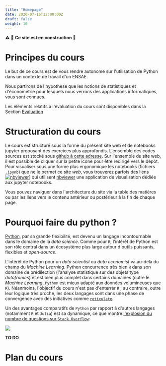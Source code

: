 ```yaml
---
title: "Homepage"
date: 2020-07-16T12:00:00Z
draft: false
weight: 10
---
```


:warning: :construction: **Ce site est en construction** :construction:


# Principes du cours

Le but de ce cours est de vous rendre autonome sur l'utilisation de Python
dans un contexte de travail d'un ENSAE. 

Nous partirons de l'hypothèse que les notions de statistiques et d'économétrie pour lesquels nous verrons des applications informatiques, vous sont connues. 

Les éléments relatifs à l'évaluation du cours sont disponibles dans la
Section [Evaluation](evaluation)



# Structuration du cours

Le cours est structuré sous la forme du présent site web et de notebooks
jupyter proposant des exercices plus approfondis. L'ensemble
des codes sources est stocké sous
[github à cette adresse](https://github.com/linogaliana/python-datascientist).
Sur l'ensemble du site web,
il est possible de cliquer sur la petite icone
<a href="https://github.com/linogaliana/python-datascientist" class="github"><i class="fab fa-github"></i></a>
pour être redirigé vers le dépôt. Pour visualiser sous une forme plus
ergonomique les notebooks (fichiers `.ipynb`)
que ne le permet ce site *web*, vous trouverez
parfois des liens
[![nbviewer](https://img.shields.io/badge/visualize-nbviewer-brightgreen)](https://nbviewer.jupyter.org/github/linogaliana/python-datascientist/master)] qui utilisent
[nbviewer](https://github.com/jupyter/nbviewer) une application de visualisation
dédiée aux jupyter notebooks.

Vous pouvez naviguer dans l'architecture du site via la table des matières
ou par les liens vers le contenu antérieur ou postérieur à la fin de chaque
page. 

# Pourquoi faire du python ?

[Python](https://www.python.org/), par sa grande flexibilité, est devenu un langage incontournable
dans le domaine de la *data science*. Comme pour `R`, l'intérêt de Python est son rôle central dans un
écosystème plus large autour d'outils puissants, flexibles et *open-source*. 
 
L'intérêt de Python pour un *data scientist* ou *data economist* va au-delà du champ du *Machine Learning*. 
Python concurrence très bien `R` dans son domaine de prédilection (l'analyse statistique sur des
objets type *dataframes*) et est bien plus complet dans certains domaines (outre le *Machine Learning*,
`Python` est mieux adapté aux données volumineuses que `R`). Néanmoins, l'objectif du cours n'est pas d'enterrer `R` ; au contraire, outre leur logique très proche,
les deux langages sont dans une phase de convergence avec des initiatives comme
[`reticulate`](https://rstudio.github.io/reticulate/). 

Un des avantages comparatifs de `Python` par rapport à d'autres langages (notamment `R` et `Julia`) est sa dynamique,
ce que montre [l'explosion du nombre de questions
sur `Stack Overflow`](https://towardsdatascience.com/python-vs-r-for-data-science-6a83e4541000):

![](https://miro.medium.com/max/589/1*JxeXVkzq29tnE4vjPAleqQ.png)


**TO DO**


# Plan du cours


